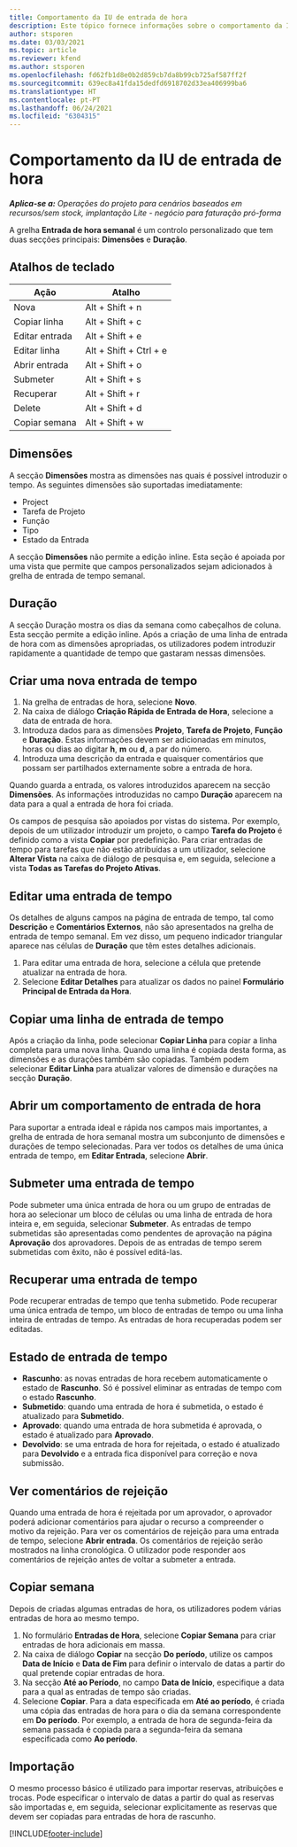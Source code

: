 ```yaml
---
title: Comportamento da IU de entrada de hora
description: Este tópico fornece informações sobre o comportamento da IU para Entrada de Hora.
author: stsporen
ms.date: 03/03/2021
ms.topic: article
ms.reviewer: kfend
ms.author: stsporen
ms.openlocfilehash: fd62fb1d8e0b2d859cb7da8b99cb725af587ff2f
ms.sourcegitcommit: 639ec8a41fda15dedfd6918702d33ea406999ba6
ms.translationtype: HT
ms.contentlocale: pt-PT
ms.lasthandoff: 06/24/2021
ms.locfileid: "6304315"
---
```

# <a name="time-entry-ui-behavior"></a>Comportamento da IU de entrada de hora

_**Aplica-se a:** Operações do projeto para cenários baseados em recursos/sem stock, implantação Lite - negócio para faturação pró-forma_


A grelha **Entrada de hora semanal** é um controlo personalizado que tem duas secções principais: **Dimensões** e **Duração**.

## <a name="keyboard-shortcuts"></a>Atalhos de teclado
| Ação        | Atalho                  |
|------------   |------------------------   |
| Nova           | Alt + Shift + n           |
| Copiar linha      | Alt + Shift + c           |
| Editar entrada    | Alt + Shift + e           |
| Editar linha      | Alt + Shift + Ctrl + e    |
| Abrir entrada    | Alt + Shift + o           |
| Submeter        | Alt + Shift + s           |
| Recuperar        | Alt + Shift + r           |
| Delete        | Alt + Shift + d           |
| Copiar semana     | Alt + Shift + w           |

## <a name="dimensions"></a>Dimensões
A secção **Dimensões** mostra as dimensões nas quais é possível introduzir o tempo. As seguintes dimensões são suportadas imediatamente:

  - Project
  - Tarefa de Projeto
  - Função
  - Tipo
  - Estado da Entrada

A secção **Dimensões** não permite a edição inline. Esta seção é apoiada por uma vista que permite que campos personalizados sejam adicionados à grelha de entrada de tempo semanal.

## <a name="duration"></a>Duração
A secção Duração mostra os dias da semana como cabeçalhos de coluna. Esta secção permite a edição inline. Após a criação de uma linha de entrada de hora com as dimensões apropriadas, os utilizadores podem introduzir rapidamente a quantidade de tempo que gastaram nessas dimensões.

## <a name="create-a-new-time-entry"></a>Criar uma nova entrada de tempo

1. Na grelha de entradas de hora, selecione **Novo**. 
2. Na caixa de diálogo **Criação Rápida de Entrada de Hora**, selecione a data de entrada de hora.
3. Introduza dados para as dimensões **Projeto**, **Tarefa de Projeto**, **Função** e **Duração**. Estas informações devem ser adicionadas em minutos, horas ou dias ao digitar **h**, **m** ou **d**, a par do número. 
4. Introduza uma descrição da entrada e quaisquer comentários que possam ser partilhados externamente sobre a entrada de hora. 

Quando guarda a entrada, os valores introduzidos aparecem na secção **Dimensões**. As informações introduzidas no campo **Duração** aparecem na data para a qual a entrada de hora foi criada.

Os campos de pesquisa são apoiados por vistas do sistema. Por exemplo, depois de um utilizador introduzir um projeto, o campo **Tarefa do Projeto** é definido como a vista **Copiar** por predefinição. Para criar entradas de tempo para tarefas que não estão atribuídas a um utilizador, selecione **Alterar Vista** na caixa de diálogo de pesquisa e, em seguida, selecione a vista **Todas as Tarefas do Projeto Ativas**.

## <a name="edit-a-time-entry"></a>Editar uma entrada de tempo 
Os detalhes de alguns campos na página de entrada de tempo, tal como **Descrição** e **Comentários Externos**, não são apresentados na grelha de entrada de tempo semanal. Em vez disso, um pequeno indicador triangular aparece nas células de **Duração** que têm estes detalhes adicionais. 

1. Para editar uma entrada de hora, selecione a célula que pretende atualizar na entrada de hora.
2. Selecione **Editar Detalhes** para atualizar os dados no painel **Formulário Principal de Entrada da Hora**. 

## <a name="copy-a-time-entry-row"></a>Copiar uma linha de entrada de tempo
Após a criação da linha, pode selecionar **Copiar Linha** para copiar a linha completa para uma nova linha. Quando uma linha é copiada desta forma, as dimensões e as durações também são copiadas. Também podem selecionar **Editar Linha** para atualizar valores de dimensão e durações na secção **Duração**.

## <a name="open-a-time-entry-behavior"></a>Abrir um comportamento de entrada de hora
Para suportar a entrada ideal e rápida nos campos mais importantes, a grelha de entrada de hora semanal mostra um subconjunto de dimensões e durações de tempo selecionadas. Para ver todos os detalhes de uma única entrada de tempo, em **Editar Entrada**, selecione **Abrir**.

## <a name="submit-a-time-entry"></a>Submeter uma entrada de tempo
Pode submeter uma única entrada de hora ou um grupo de entradas de hora ao selecionar um bloco de células ou uma linha de entrada de hora inteira e, em seguida, selecionar **Submeter**. As entradas de tempo submetidas são apresentadas como pendentes de aprovação na página **Aprovação** dos aprovadores. Depois de as entradas de tempo serem submetidas com êxito, não é possível editá-las.

## <a name="recall-a-time-entry"></a>Recuperar uma entrada de tempo
Pode recuperar entradas de tempo que tenha submetido. Pode recuperar uma única entrada de tempo, um bloco de entradas de tempo ou uma linha inteira de entradas de tempo. As entradas de hora recuperadas podem ser editadas.

## <a name="time-entry-status"></a>Estado de entrada de tempo

- **Rascunho**: as novas entradas de hora recebem automaticamente o estado de **Rascunho**. Só é possível eliminar as entradas de tempo com o estado **Rascunho**.
- **Submetido**: quando uma entrada de hora é submetida, o estado é atualizado para **Submetido**. 
- **Aprovado**: quando uma entrada de hora submetida é aprovada, o estado é atualizado para **Aprovado**. 
- **Devolvido**: se uma entrada de hora for rejeitada, o estado é atualizado para **Devolvido** e a entrada fica disponível para correção e nova submissão. 

## <a name="view-rejection-comments"></a>Ver comentários de rejeição
Quando uma entrada de hora é rejeitada por um aprovador, o aprovador poderá adicionar comentários para ajudar o recurso a compreender o motivo da rejeição. Para ver os comentários de rejeição para uma entrada de tempo, selecione **Abrir entrada**. Os comentários de rejeição serão mostrados na linha cronológica. O utilizador pode responder aos comentários de rejeição antes de voltar a submeter a entrada.

## <a name="copy-week"></a>Copiar semana
Depois de criadas algumas entradas de hora, os utilizadores podem várias entradas de hora ao mesmo tempo.

1. No formulário **Entradas de Hora**, selecione **Copiar Semana** para criar entradas de hora adicionais em massa. 
2. Na caixa de diálogo **Copiar** na secção **Do período**, utilize os campos **Data de Início** e **Data de Fim** para definir o intervalo de datas a partir do qual pretende copiar entradas de hora. 
3. Na secção **Até ao Período**, no campo **Data de Início**, especifique a data para a qual as entradas de tempo são criadas. 
4. Selecione **Copiar**. Para a data especificada em **Até ao período**, é criada uma cópia das entradas de hora para o dia da semana correspondente em **Do período**. Por exemplo, a entrada de hora de segunda-feira da semana passada é copiada para a segunda-feira da semana especificada como **Ao período**.

## <a name="import"></a>Importação
O mesmo processo básico é utilizado para importar reservas, atribuições e trocas. Pode especificar o intervalo de datas a partir do qual as reservas são importadas e, em seguida, selecionar explicitamente as reservas que devem ser copiadas para entradas de hora de rascunho. 


[!INCLUDE[footer-include](../includes/footer-banner.md)]
